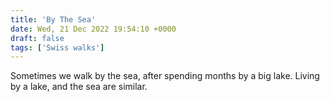 ```yaml
---
title: 'By The Sea'
date: Wed, 21 Dec 2022 19:54:10 +0000
draft: false
tags: ['Swiss walks']
---
```


Sometimes we walk by the sea, after spending months by a big lake. Living by a lake, and the sea are similar.